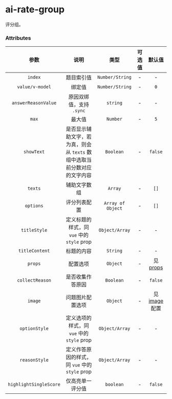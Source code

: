 # ai-rate-group

评分组。

### Attributes

| 参数 | 说明 | 类型 |可选值 | 默认值 |
| :---: |:---: |:---: |:---:| :---: |
| `index` | 题目索引值 | `Number/String` | - | - |
| `value/v-model` | 绑定值 | `Number/String` | - | `0` |
| `answerReasonValue` | 原因双绑值，支持 `.sync` | `string` | - | - |
| `max` | 最大值 | `Number` | - | `5` |
| `showText` | 是否显示辅助文字，若为真，则会从 `texts` 数组中选取当前分数对应的文字内容 | `Boolean` | - | `false` |
| `texts` | 辅助文字数组 | `Array` | - | `[]` |
| `options` | 评分列表配置 | `Array of Object` | - | `[]` |
| `titleStyle` | 定义标题的样式，同 `vue` 中的 `style` prop | `Object/Array` | - | - |
| `titleContent` | 标题的内容 | `String` | - | - |
| `props` | 配置选项 | `Object` | - | 见 [props](./props.md) |
| `collectReason`| 是否收集作答原因 | `Boolean` | - | `false` |
| `image` | 问题图片配置选项 | `Object` | - | 见 [image](./image.md) 配置 |
| `optionStyle` | 定义选项的样式，同 `vue` 中的 `style` prop | `Object/Array` | - | - |
| `reasonStyle` | 定义作答原因的样式，同 `vue` 中的 `style` prop | `Object/Array` | - | - |
| `highlightSingleScore` | 仅高亮单一评分值 | `boolean` | - | `false` |


